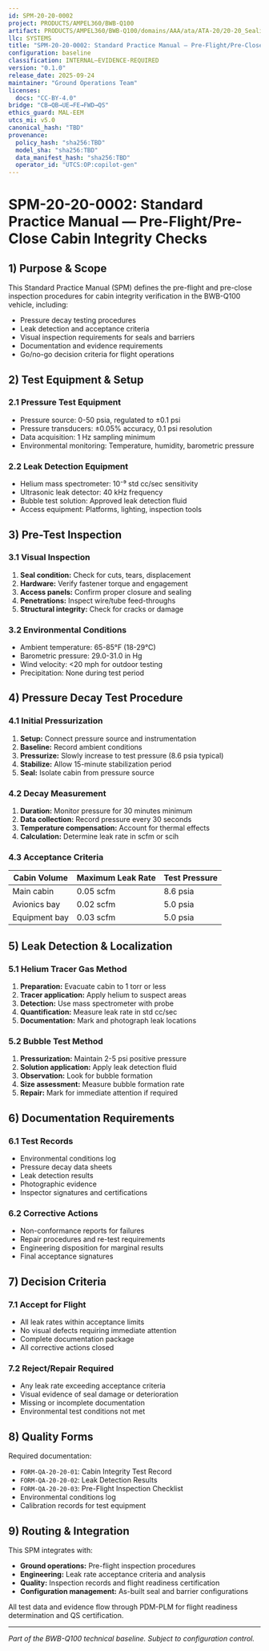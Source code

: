 ```yaml
---
id: SPM-20-20-0002
project: PRODUCTS/AMPEL360/BWB-Q100
artifact: PRODUCTS/AMPEL360/BWB-Q100/domains/AAA/ata/ATA-20/20-20_Sealing_and_Pressurization/SPM-20-20-0002_CabinIntegrityChecks.md
llc: SYSTEMS
title: "SPM-20-20-0002: Standard Practice Manual — Pre-Flight/Pre-Close Cabin Integrity Checks"
configuration: baseline
classification: INTERNAL–EVIDENCE-REQUIRED
version: "0.1.0"
release_date: 2025-09-24
maintainer: "Ground Operations Team"
licenses:
  docs: "CC-BY-4.0"
bridge: "CB→QB→UE→FE→FWD→QS"
ethics_guard: MAL-EEM
utcs_mi: v5.0
canonical_hash: "TBD"
provenance:
  policy_hash: "sha256:TBD"
  model_sha: "sha256:TBD"
  data_manifest_hash: "sha256:TBD"
  operator_id: "UTCS:OP:copilot-gen"
---
```


# SPM-20-20-0002: Standard Practice Manual — Pre-Flight/Pre-Close Cabin Integrity Checks

## 1) Purpose & Scope

This Standard Practice Manual (SPM) defines the pre-flight and pre-close inspection procedures for cabin integrity verification in the BWB-Q100 vehicle, including:

- Pressure decay testing procedures
- Leak detection and acceptance criteria
- Visual inspection requirements for seals and barriers
- Documentation and evidence requirements
- Go/no-go decision criteria for flight operations

## 2) Test Equipment & Setup

### 2.1 Pressure Test Equipment
- Pressure source: 0-50 psia, regulated to ±0.1 psi
- Pressure transducers: ±0.05% accuracy, 0.1 psi resolution
- Data acquisition: 1 Hz sampling minimum
- Environmental monitoring: Temperature, humidity, barometric pressure

### 2.2 Leak Detection Equipment
- Helium mass spectrometer: 10⁻⁹ std cc/sec sensitivity
- Ultrasonic leak detector: 40 kHz frequency
- Bubble test solution: Approved leak detection fluid
- Access equipment: Platforms, lighting, inspection tools

## 3) Pre-Test Inspection

### 3.1 Visual Inspection
1. **Seal condition:** Check for cuts, tears, displacement
2. **Hardware:** Verify fastener torque and engagement
3. **Access panels:** Confirm proper closure and sealing
4. **Penetrations:** Inspect wire/tube feed-throughs
5. **Structural integrity:** Check for cracks or damage

### 3.2 Environmental Conditions
- Ambient temperature: 65-85°F (18-29°C)
- Barometric pressure: 29.0-31.0 in Hg
- Wind velocity: <20 mph for outdoor testing
- Precipitation: None during test period

## 4) Pressure Decay Test Procedure

### 4.1 Initial Pressurization
1. **Setup:** Connect pressure source and instrumentation
2. **Baseline:** Record ambient conditions
3. **Pressurize:** Slowly increase to test pressure (8.6 psia typical)
4. **Stabilize:** Allow 15-minute stabilization period
5. **Seal:** Isolate cabin from pressure source

### 4.2 Decay Measurement
1. **Duration:** Monitor pressure for 30 minutes minimum
2. **Data collection:** Record pressure every 30 seconds
3. **Temperature compensation:** Account for thermal effects
4. **Calculation:** Determine leak rate in scfm or scih

### 4.3 Acceptance Criteria
| Cabin Volume | Maximum Leak Rate | Test Pressure |
|---|---|---|
| Main cabin | 0.05 scfm | 8.6 psia |
| Avionics bay | 0.02 scfm | 5.0 psia |
| Equipment bay | 0.03 scfm | 5.0 psia |

## 5) Leak Detection & Localization

### 5.1 Helium Tracer Gas Method
1. **Preparation:** Evacuate cabin to 1 torr or less
2. **Tracer application:** Apply helium to suspect areas
3. **Detection:** Use mass spectrometer with probe
4. **Quantification:** Measure leak rate in std cc/sec
5. **Documentation:** Mark and photograph leak locations

### 5.2 Bubble Test Method
1. **Pressurization:** Maintain 2-5 psi positive pressure
2. **Solution application:** Apply leak detection fluid
3. **Observation:** Look for bubble formation
4. **Size assessment:** Measure bubble formation rate
5. **Repair:** Mark for immediate attention if required

## 6) Documentation Requirements

### 6.1 Test Records
- Environmental conditions log
- Pressure decay data sheets
- Leak detection results
- Photographic evidence
- Inspector signatures and certifications

### 6.2 Corrective Actions
- Non-conformance reports for failures
- Repair procedures and re-test requirements
- Engineering disposition for marginal results
- Final acceptance signatures

## 7) Decision Criteria

### 7.1 Accept for Flight
- All leak rates within acceptance limits
- No visual defects requiring immediate attention
- Complete documentation package
- All corrective actions closed

### 7.2 Reject/Repair Required
- Any leak rate exceeding acceptance criteria
- Visual evidence of seal damage or deterioration
- Missing or incomplete documentation
- Environmental test conditions not met

## 8) Quality Forms

Required documentation:
- `FORM-QA-20-20-01`: Cabin Integrity Test Record
- `FORM-QA-20-20-02`: Leak Detection Results
- `FORM-QA-20-20-03`: Pre-Flight Inspection Checklist
- Environmental conditions log
- Calibration records for test equipment

## 9) Routing & Integration

This SPM integrates with:
- **Ground operations:** Pre-flight inspection procedures
- **Engineering:** Leak rate acceptance criteria and analysis
- **Quality:** Inspection records and flight readiness certification
- **Configuration management:** As-built seal and barrier configurations

All test data and evidence flow through PDM-PLM for flight readiness determination and QS certification.

---
*Part of the BWB-Q100 technical baseline. Subject to configuration control.*